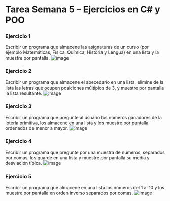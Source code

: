 # Tarea Semana 5 – Ejercicios en C# y POO

### Ejercicio 1
Escribir un programa que almacene las asignaturas de un curso (por ejemplo Matemáticas, Física, Química, Historia y Lengua) en una lista y la muestre por pantalla.
![image](https://github.com/user-attachments/assets/905857a2-bb7e-436e-b39e-de6329427efb)

### Ejercicio 2
Escribir un programa que almacene el abecedario en una lista, elimine de la lista las letras que ocupen posiciones múltiplos de 3, y muestre por pantalla la lista resultante.
![image](https://github.com/user-attachments/assets/4d383e7f-946e-454b-88ab-0cf1f1c284d6)

### Ejercicio 3
Escribir un programa que pregunte al usuario los números ganadores de la lotería primitiva, los almacene en una lista y los muestre por pantalla ordenados de menor a mayor.
![image](https://github.com/user-attachments/assets/cb0cba5d-3b01-43e7-9fb1-78fb8718ea41)

### Ejercicio 4
Escribir un programa que pregunte por una muestra de números, separados por comas, los guarde en una lista y muestre por pantalla su media y desviación típica.
![image](https://github.com/user-attachments/assets/3c99130c-45bc-4c50-9bdf-89f40b6e4f0f)


### Ejercicio 5
Escribir un programa que almacene en una lista los números del 1 al 10 y los muestre por pantalla en orden inverso separados por comas.
![image](https://github.com/user-attachments/assets/a99dd45c-c68c-46aa-9ba9-614517f9cb7a)
